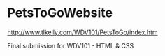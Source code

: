 # PetsToGoWebsite
http://www.tlkelly.com/WDV101/PetsToGo/index.htm

Final submission for WDV101 - HTML &amp; CSS
